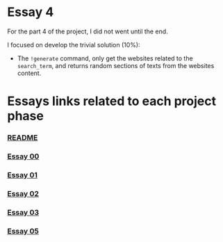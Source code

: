 # Essay 4

For the part 4 of the project, I did not went until the end.

I focused on develop the trivial solution (10%):
- The ```!generate``` command, only get the websites related to the ```search_term```, and returns random sections of texts from the websites content.

# Essays links related to each project phase
### [README](../README.md)
### [Essay 00](./essay_0.md)
### [Essay 01](./essay_1.md)
### [Essay 02](./essay_2.md)
### [Essay 03](./essay_3.md)
### [Essay 05](./essay_5.md)
